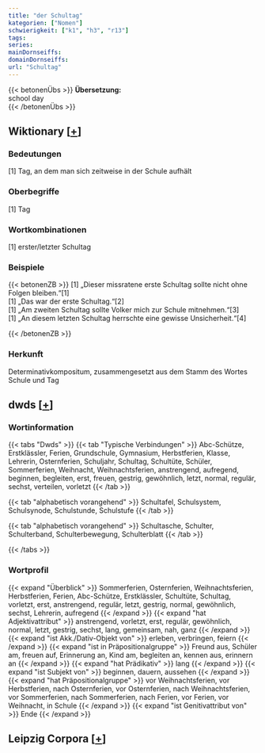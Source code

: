 ```yaml
---
title: "der Schultag"
kategorien: ["Nomen"]
schwierigkeit: ["k1", "h3", "r13"]
tags:
series:
mainDornseiffs:
domainDornseiffs:
url: "Schultag"
---
```


{{< betonenÜbs >}}
**Übersetzung:**  
school day  
{{< /betonenÜbs >}}

## Wiktionary [[+](https://de.wiktionary.org/wiki/Schultag)]

### Bedeutungen
[1] Tag, an dem man sich zeitweise in der Schule aufhält  

### Oberbegriffe
[1] Tag  

### Wortkombinationen
[1] erster/letzter Schultag  

### Beispiele
{{< betonenZB >}}
[1] „Dieser missratene erste Schultag sollte nicht ohne Folgen bleiben.“[1]  
[1] „Das war der erste Schultag.“[2]  
[1] „Am zweiten Schultag sollte Volker mich zur Schule mitnehmen.“[3]  
[1] „An diesem letzten Schultag herrschte eine gewisse Unsicherheit.“[4]  

{{< /betonenZB >}}
### Herkunft
Determinativkompositum, zusammengesetzt aus dem Stamm des Wortes Schule und Tag  



## dwds [[+](https://www.dwds.de/wb/Schultag)]

### Wortinformation
{{< tabs "Dwds" >}}
{{< tab "Typische Verbindungen" >}}
Abc-Schütze, Erstklässler, Ferien, Grundschule, Gymnasium, Herbstferien, Klasse, Lehrerin, Osternferien, Schuljahr, Schultag, Schultüte, Schüler, Sommerferien, Weihnacht, Weihnachtsferien, anstrengend, aufregend, beginnen, begleiten, erst, freuen, gestrig, gewöhnlich, letzt, normal, regulär, sechst, verteilen, vorletzt
{{< /tab >}}

{{< tab "alphabetisch vorangehend" >}}
Schultafel, Schulsystem, Schulsynode, Schulstunde, Schulstufe
{{< /tab >}}

{{< tab "alphabetisch vorangehend" >}}
Schultasche, Schulter, Schulterband, Schulterbewegung, Schulterblatt
{{< /tab >}}

{{< /tabs >}}

### Wortprofil
{{< expand "Überblick" >}} Sommerferien, Osternferien, Weihnachtsferien, Herbstferien, Ferien, Abc-Schütze, Erstklässler, Schultüte, Schultag, vorletzt, erst, anstrengend, regulär, letzt, gestrig, normal, gewöhnlich, sechst, Lehrerin, aufregend {{< /expand >}}
{{< expand "hat Adjektivattribut" >}} anstrengend, vorletzt, erst, regulär, gewöhnlich, normal, letzt, gestrig, sechst, lang, gemeinsam, nah, ganz {{< /expand >}}
{{< expand "ist Akk./Dativ-Objekt von" >}} erleben, verbringen, feiern {{< /expand >}}
{{< expand "ist in Präpositionalgruppe" >}} Freund aus, Schüler am, freuen auf, Erinnerung an, Kind am, begleiten an, kennen aus, erinnern an {{< /expand >}}
{{< expand "hat Prädikativ" >}} lang {{< /expand >}}
{{< expand "ist Subjekt von" >}} beginnen, dauern, aussehen {{< /expand >}}
{{< expand "hat Präpositionalgruppe" >}} vor Weihnachtsferien, vor Herbstferien, nach Osternferien, vor Osternferien, nach Weihnachtsferien, vor Sommerferien, nach Sommerferien, nach Ferien, vor Ferien, vor Weihnacht, in Schule {{< /expand >}}
{{< expand "ist Genitivattribut von" >}} Ende {{< /expand >}}

## Leipzig Corpora [[+](https://corpora.uni-leipzig.de/en/res?word=Schultag&corpusId=deu_newscrawl-public_2018)]

